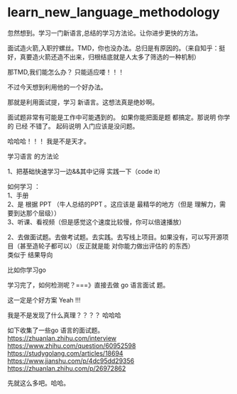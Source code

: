 # learn_new_language_methodology
忽然想到。学习一门新语言,总结的学习方法论。让你进步更快的方法。  

面试造火箭,入职拧螺丝。TMD，你也没办法。总归是有原因的。（来自知乎：挺好，真要造火箭还造不出来，归根结底就是人太多了筛选的一种机制）  

那TMD,我们能怎么办？ 只能适应喽！！！    

不过今天想到利用他的一个好办法。  

那就是利用面试提，学习 新语言。这想法真是绝妙啊。  

面试题非常有可能是工作中可能遇到的。 如果你能把面是题  都搞定。那说明 你学的 已经 不错了。 起码说明 入门应该是没问题。   

哈哈哈！！！ 我是不是天才。





学习语言  的方法论  


1、把基础快速学习一边&&其中记得 实践一下（code it）   

   如何学习 ：  
      1、手册  
      2、是 根据 PPT （牛人总结的PPT 。这应该是 最精华的地方（但是 理解力，需要到达那个层级））  
      3、听课、看视频（但是感觉这个速度比较慢，你可以倍速播放）

2、去做面试题。去做考试题。去实践。去写线上项目。如果没有，可以写开源项目（甚至造轮子都可以）（反正就是能 对你能力做出评估的 的东西）  
    类似于 结果导向

比如你学习go  

学习完了，如何检测呢？===》直接去做  go 语言面试 题。  

这一定是个好方案 Yeah !!!

我是不是发现了什么真理？？？？  哈哈哈	

如下收集了一些go 语言的面试题。  
https://zhuanlan.zhihu.com/interview  
https://www.zhihu.com/question/60952598  
https://studygolang.com/articles/18694  
https://www.jianshu.com/p/4dc95dd29356
https://zhuanlan.zhihu.com/p/26972862


先就这么多吧。哈哈。


 



